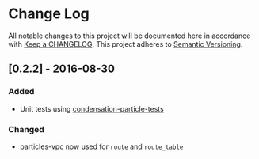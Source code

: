 # Change Log
All notable changes to this project will be documented here in
accordance with [Keep a CHANGELOG][keep-changelog-url].
This project adheres to [Semantic Versioning][semver-url].

## [0.2.2] - 2016-08-30

### Added
- Unit tests using [condensation-particle-tests][cpt-url]

### Changed
- particles-vpc now used for `route` and `route_table`


[cpt-url]: https://github.com/SungardAS/condensation-particle-tests
[semver-url]: http://semver.org
[keep-changelog-url]: http://keepachangelog.com/
[condensation-url]: https://github.com/SungardAS/condensation
